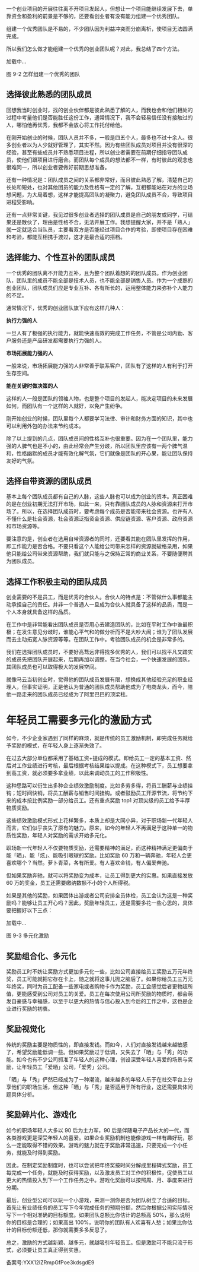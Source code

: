 一个创业项目的开展往往离不开项目发起人，但想让一个项目能继续发展下去，单靠资金和盈利的前景是不够的，还要看创业者有没有能力组建一个优秀团队。

组建一个优秀团队是不易的，不少团队因为利益冲突而分崩离析，使项目无法圆满完成。

所以我们怎么做才能组建一个优秀的创业团队呢？对此，我总结了四个方法。

加载中...

图 9-2 怎样组建一个优秀的团队

## **选择彼此熟悉的团队成员**

回想我当时创业时，找的创业伙伴都是彼此熟悉了解的人，而我也会和他们相处的过程中考量他们是否能胜任这份工作，通常情况下，我不会轻易信任没有接触过的人，哪怕他再优秀，我都不会放心将工作托付给他。

在刚开始创业的时候，团队人员并不多，一般是四五个人，最多也不过十余人。很多创业者以为人少就好管理了，其实不然。因为有些团队成员对项目并没有很深的经验，甚至有些成员并不熟悉项目进程，所以创业者需要在前期仔细指导团队成员，使他们跟项目进行磨合。而团队每个成员的想法都不一样，有时彼此的观念也很难同一，所以创业者要做好前期思想准备。

还有一种情况是：团队成员之间的关系都非常好，而且彼此熟悉了解，清楚自己的长处和短处，也对其他团员的能力及性格有一定的了解，互相都能站在对方的立场想问题，为大局着想，这样才能提高团队的凝聚力，避免团队成员不合，导致项目进程受影响。

还有一点非常关键，我见过很多创业者选择的团队成员是自己的朋友或同学，可结果还是散伙了，理由是性格不合，无法开展工作。我想提醒大家，并不是「熟人」就一定就适合当队员，主要看双方是否能经过项目合作的考验，即使项目存在困难和考验，都能互相携手渡过，这才是最合适的搭档。

## **选择能力、个性互补的团队成员**

一个优秀的团队离不开能力互补，且为整个团队着想的的团队成员。作为创业团队，团队里的成员不能全部是技术人员，也不能全部是销售人员。作为一个成熟的创业团队，团队成员们应是专业互补、各有所长的，运用整体能力来弥补个人能力的不足。

通常情况下，优秀的创业团队旗下应有这样几种人：

**执行力强的人**

一旦人有了极强的执行能力，就能快速高效的完成工作任务，不管是公司内勤、客户服务还是产品研发都需要执行力强的人。

**市场拓展能力强的人**

一般来说，市场拓展能力强的人非常善于联系客户，团队有了这样的人有利于打开生存空间。

**能在关键时做决策的人**

这样的人一般是团队的领袖人物，也是整个项目的发起人，能决定项目的未来发展如何，而团队有一个这样的人就好，以免产生纷争。

刚开始创业的时候，团队里每个人都要学习法律、审计和财务方面的知识，其中也可以利用外包的办法来节约成本。

除了以上提到的几点，团队成员间的性格互补也很重要。因为在一个团队里，能力强的人脾气也是不小的，由此经常会产生分歧，所以团队里应该有一两个脾气温和，性格幽默的成员才能有效化解气氛，它们就像是团队的开心果，能让团队保持友好的气氛。

## **选择自带资源的团队成员**

基本上每个团队成员都有自己的人脉，这些人脉也可以成为创业的资本。真正困难的是在创业初期无法打开市场，如此一来，只有靠团队成员的人脉和资源来打开市场了。所以，在选择团队成员时，要考虑每个成员是否能带来社会资源。也许有人不懂什么是社会资源，社会资源泛指资金资源、供应链资源、客户资源、政府资源和市场资源等。

要注意的是，创业者在选用自带资源者的同时，还要看其能在团队里发挥的作用，即工作能力是否合格。不要只看这个人能给公司带来怎样的资源就破格录用，如果他只能给公司带来资源帮助，我们就只能与之保持正常的商业关系，不要随便聘其为团队成员。

## **选择工作积极主动的团队成员**

创业需要的不是员工，而是优秀的合伙人。合伙人的特点是：不管做什么事都能主动承担自己的责任。并非一个普通人一旦成为合伙人就具备了这样的品质，而是一个人本身就具备这样的品质。

在工作中是非常能看出团队成员是否用心去建造团队的，比如在平时工作中谁最积极；在发生意见分歧时，谁能心平气和的做分析而不是大吵大闹；谁为了团队发展而去主动拓宽人脉资源等等。在团队工作中。考验团队成员的机会是非常多的。

我们在选择团队成员时，不要好高骛远非得找多优秀的人，我们可以找平凡又踏实的成员先把团队开展起来，后期再加以调整。在当今社会，一个快速发展的团队，其团队成员也可以取得极大的发展空间。

就像马云当初创业时，觉得他的团队成员发展有限，想换成其他经验充足的职业经理人，但事实证明，正是他认为普通的团队成员帮助他成为了电商龙头，而今，陪他一路走来的团队成员已经成为了阿里巴巴的顶梁柱。

# **年轻员工需要多元化的激励方式**

如今，不少企业家遇到了同样的麻烦，就是传统的员工激励机制，即完成任务就给予奖励的模式，在年轻人身上逐渐失效了。

在过去大部分单位都采用了基础工资+提成的模式。即给员工一定的基本工资、然后对工作业绩进行考核，最后根据考核结果给以提成。在这种模式下，员工想要拿到高工资，就必须要多拿业绩，以此来调动员工的工作积极性。

这种思路可以衍生出多种企业绩效激励制度。比如多劳多得，将员工酬薪与业绩挂钩；短时间快销，将员工酬薪与销售时间挂钩。或者鼓励员工开源节流，将节约下来的成本按比例奖励一部分给员工。还有重点奖励 top1 对顶尖级的员工给予丰厚物质奖励。

这些绩效激励模式形式上花样繁多，本质上却是大同小异，对于职场新一代年轻人而言，它们似乎丧失了原有的魅力。原来，如今的年轻人不再满足于这种单一的物质性奖励，年轻人对奖励的需求开始多元化。

职场新一代年轻人不仅要物质奖励，还需要精神的满足，而这种精神满足更偏向于能「晒」、能「炫」、能吸引眼球的奖励。比如奖励 60 万和一辆奔驰，年轻人会更喜欢哪个？当然。萝卜青菜，各有所爱。有人喜欢金钱，有人偏爱奔驰。

但如果奖励奔驰，就可以将奖励变为成本，让员工得到更大的实惠。如果直接发放 60 万的奖金，员工还需要缴纳数额不小的个人所得税。

如果是其他的奖励，如果团体出游或者公司安排全员体检，员工会认为这是一种奖励吗？能够让员工开心吗？因此，奖励年轻员工，还是需要多花一些心思的，具体要把握好以下三点：

加载中...

图 9-3 多元化激励

## **奖励组合化、多元化**

奖励员工时不妨让奖励方式更加多元化一些，比如公司直接给员工奖励五万元年终奖，员工可能就把它存在卡上，随之就将这事儿抛之脑后了。如果你给员工三万元年终奖，同时为员工配备一些家电或者购物卡作为奖励，员工会感觉后者更物超所值，更能感受到公司对员工的关爱。员工在每次使用公司所奖励的物质时，都会萌发自豪感与幸福感，以至于以更大的热情与信心投入到今后的工作之中，这也是企业进行奖励的初衷。

## **奖励视觉化**

传统的奖励主要是物质性的，即直接发钱。而如今，人们对直接发钱越来越敏感了，希望奖励能低调一些。但如果奖励过于低调，又失去了「晒」与「秀」的功能。如今也有不少公司抓准了年轻人的这种心理，创设深受年轻人喜爱的场景与奖励，让年轻员工「爱晒」公司，「爱秀」公司。

「晒」与「秀」俨然已经成为了一种潮流，越来越多的年轻人乐于在社交平台上分享他们的职场生活，但这种「晒」与「秀」是否适用于所有行业，这还需要具体问题具体分析。

## **奖励碎片化、游戏化**

如今的职场年轻人大多以 90 后为主力军，90 后是伴随电子产品长大的一代，而各类游戏更是深受年轻人的喜爱。如果企业奖励机制也能像游戏一样有趣好玩，那么一定能取得不错的效果。游戏的魅力就在于奖励非常迅速，只要完成一个小任务，就能及时得到奖励。

因此，在制定奖励制度时，也可以尝试把年终奖按时间分解成里程碑式奖励，员工每完成一个任务，就能及时获得奖励，以及激发员工对工作的积极性，促使员工以更大的热情投入到下一个工作任务之中。游戏化奖励可以按照周、月、季度来进行分期。

最后，创业型公司可以玩一个小游戏，来测一测你是否为团队树立了合适的目标。首先让有业绩任务的员工写下今年完成任务的预期份额，然后你根据公司实际情况写下一个相对准确的目标额度。如果团队总额比你估计的总额高 50\%，那么说明你的目标是合理的；如果高出 100\%，说明你的团队有人欢喜有人愁；如果比你估计的目标份额还低，那你就需要多多反思了。

总之，激励的方式越新颖、越多元，就越吸引年轻员工。但是激励可不能只流于形式，必须要让员工真正得到实惠。

备案号:YXX12lZRmpGfPoe3kdsgdE9